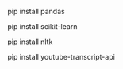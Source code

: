 
pip install pandas

pip install scikit-learn

pip install nltk

pip install youtube-transcript-api
